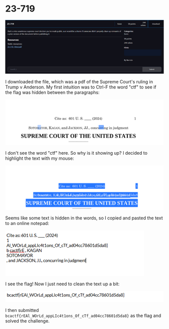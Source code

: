 # 23-719

![](../images/23-719-part-1.png)

I downloaded the file, which was a pdf of the Supreme Court's ruling in Trump v Anderson. My first intuition was to Ctrl-F the word "ctf" to see if the flag was hidden between the paragraphs:

![](../images/23-719-part-2.png)

I don't see the word "ctf" here. So why is it showing up? I decided to highlight the text with my mouse:

![](../images/23-719-part-3.png)

Seems like some text is hidden in the words, so I copied and pasted the text to an online notepad:

![](../images/23-719-part-4.png)

I see the flag! Now I just need to clean the text up a bit:

![](../images/23-719-part-5.png)

I then submitted `bcactf{rEAl_WOrLd_appLIc4t1ons_Of_cTf_ad04cc78601d5da8}` as the flag and solved the challenge.
